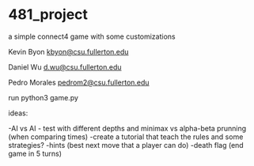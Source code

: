 # 481_project
a simple connect4 game with some customizations

Kevin Byon kbyon@csu.fullerton.edu

Daniel Wu d.wu@csu.fullerton.edu

Pedro Morales pedrom2@csu.fullerton.edu

run
python3 game.py


ideas:

-AI vs AI - test with different depths and minimax vs alpha-beta prunning (when comparing times)
-create a tutorial that teach the rules and some strategies?
-hints (best next move that a player can do)
-death flag (end game in 5 turns)
